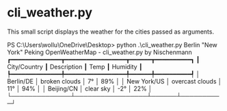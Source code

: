 # cli_weather.py
This small script displays the weather for the cities passed as arguments.




PS C:\Users\wollu\OneDrive\Desktop> python .\cli_weather.py Berlin "New York" Peking
   OpenWeatherMap - cli_weather.py by Nischenmann
┏━━━━━━━━━━━━━━┳━━━━━━━━━━━━━━━━━┳━━━━━━┳━━━━━━━━━━┓
┃ City/Country ┃ Description     ┃ Temp ┃ Humidity ┃
┡━━━━━━━━━━━━━━╇━━━━━━━━━━━━━━━━━╇━━━━━━╇━━━━━━━━━━┩
│ Berlin/DE    │ broken clouds   │ 7°   │      89% │
│ New York/US  │ overcast clouds │ 11°  │      94% │
│ Beijing/CN   │ clear sky       │ -2°  │      22% │
└──────────────┴─────────────────┴──────┴──────────┘
 
